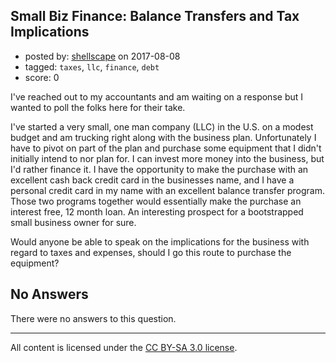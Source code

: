 ## Small Biz Finance: Balance Transfers and Tax Implications

- posted by: [shellscape](https://stackexchange.com/users/182271/shellscape) on 2017-08-08
- tagged: `taxes`, `llc`, `finance`, `debt`
- score: 0

I've reached out to my accountants and am waiting on a response but I wanted to poll the folks here for their take. 

I've started a very small, one man company (LLC) in the U.S. on a modest budget and am trucking right along with the business plan. Unfortunately I have to pivot on part of the plan and purchase some equipment that I didn't initially intend to nor plan for. I can invest more money into the business, but I'd rather finance it. I have the opportunity to make the purchase with an excellent cash back credit card in the businesses name, and I have a personal credit card in my name with an excellent balance transfer program. Those two programs together would essentially make the purchase an interest free, 12 month loan. An interesting prospect for a bootstrapped small business owner for sure.

Would anyone be able to speak on the implications for the business with regard to taxes and expenses, should I go this route to purchase the equipment?

## No Answers

There were no answers to this question.


---

All content is licensed under the [CC BY-SA 3.0 license](https://creativecommons.org/licenses/by-sa/3.0/).
